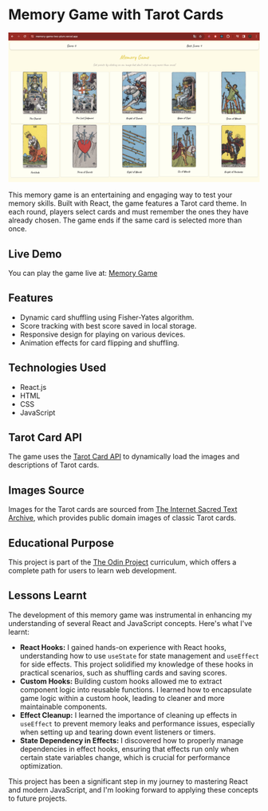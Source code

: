 # Memory Game with Tarot Cards

![Memory Game Screenshot](./public/ss.png)

This memory game is an entertaining and engaging way to test your memory skills. Built with React, the game features a Tarot card theme. In each round, players select cards and must remember the ones they have already chosen. The game ends if the same card is selected more than once.


## Live Demo

You can play the game live at: [Memory Game](https://memory-game-two-plum.vercel.app/)

## Features

- Dynamic card shuffling using Fisher-Yates algorithm.
- Score tracking with best score saved in local storage.
- Responsive design for playing on various devices.
- Animation effects for card flipping and shuffling.

## Technologies Used

- React.js
- HTML
- CSS
- JavaScript

## Tarot Card API

The game uses the [Tarot Card API](https://github.com/ekelen/tarot-api) to dynamically load the images and descriptions of Tarot cards.

## Images Source

Images for the Tarot cards are sourced from [The Internet Sacred Text Archive](https://sacred-texts.com/tarot/xr/), which provides public domain images of classic Tarot cards.

## Educational Purpose

This project is part of the [The Odin Project](https://www.theodinproject.com/lessons/node-path-react-new-memory-card#project-solution) curriculum, which offers a complete path for users to learn web development.

## Lessons Learnt

The development of this memory game was instrumental in enhancing my understanding of several React and JavaScript concepts. Here's what I've learnt:

- **React Hooks:** I gained hands-on experience with React hooks, understanding how to use `useState` for state management and `useEffect` for side effects. This project solidified my knowledge of these hooks in practical scenarios, such as shuffling cards and saving scores.
- **Custom Hooks:** Building custom hooks allowed me to extract component logic into reusable functions. I learned how to encapsulate game logic within a custom hook, leading to cleaner and more maintainable components.
- **Effect Cleanup:** I learned the importance of cleaning up effects in `useEffect` to prevent memory leaks and performance issues, especially when setting up and tearing down event listeners or timers.
- **State Dependency in Effects:** I discovered how to properly manage dependencies in effect hooks, ensuring that effects run only when certain state variables change, which is crucial for performance optimization.

This project has been a significant step in my journey to mastering React and modern JavaScript, and I'm looking forward to applying these concepts to future projects.






